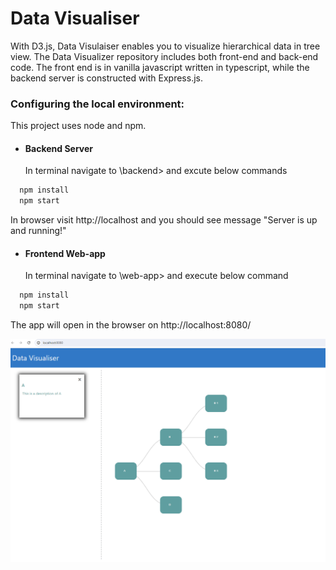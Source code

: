 
# Data Visualiser

With D3.js, Data Visulaiser enables you to visualize hierarchical data in tree view.
The Data Visualizer repository includes both front-end and back-end code. The front end is in vanilla javascript written in typescript, while the backend server is constructed with Express.js.



### Configuring the local environment:
This project uses node and npm.

  * #### Backend Server
    In terminal navigate to \backend> and excute below commands
  ```bash
    npm install
    npm start
  ```
  In browser visit http://localhost and you should see message "Server is up and running!"

   * #### Frontend Web-app
     In terminal navigate to \web-app> and execute below command
   
  ```bash
    npm install
    npm start
  ```
  The app will open in the browser on http://localhost:8080/
    

![Visualiser](/web-app/public/static/images/UI.PNG?raw=true)

